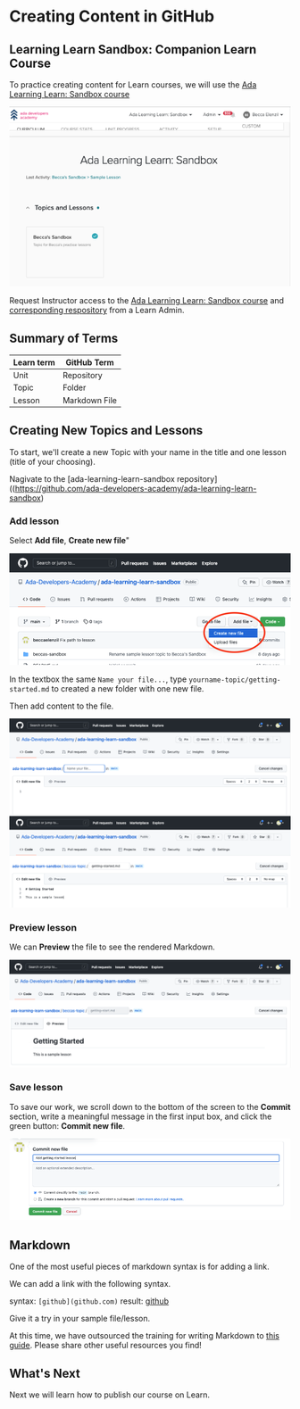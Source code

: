 # Creating Content in GitHub

## Learning Learn Sandbox: Companion Learn Course

To practice creating content for Learn courses, we will use the [Ada Learning Learn: Sandbox course](https://learn-2.galvanize.com/cohorts/3188)

![Ada Learning Learn: Sandbox](../assets/creating-content-sandbox.png)

Request Instructor access to the [Ada Learning Learn: Sandbox course](https://learn-2.galvanize.com/cohorts/3188) and [corresponding respository](https://github.com/ada-developers-academy/ada-learning-learn-sandbox) from a Learn Admin.

## Summary of Terms

| Learn term      | GitHub Term |
| ----------- | ----------- |
| Unit     | Repository       |
| Topic   | Folder        |
| Lesson   | Markdown File      |

## Creating New Topics and Lessons

To start, we'll create a new Topic with your name in the title and one lesson (title of your choosing).

Nagivate to the [ada-learning-learn-sandbox repository]((https://github.com/ada-developers-academy/ada-learning-learn-sandbox)

### Add lesson

Select **Add file**, **Create new file**"

![Add file](../assets/creating-content-add-file.png)

In the textbox the same `Name your file...`, type `yourname-topic/getting-started.md` to created a new folder with one new file.

Then add content to the file.

![Add new file](../assets/creating-content-new-file.png)
![Add new file](../assets/creating-content-new-topic.png)

### Preview lesson

We can **Preview** the file to see the rendered Markdown.

![Markdown preview](../assets/creating-content-preview.png)

### Save lesson

To save our work, we scroll down to the bottom of the screen to the **Commit** section, write a meaningful message in the first input box, and click the green button: **Commit new file**.

![Commit new file](../assets/commit-new-file.png)


## Markdown

One of the most useful pieces of markdown syntax is for adding a link.

We can add a link with the following syntax. 

syntax: `[github](github.com)`
result: [github](http://github.com)

Give it a try in your sample file/lesson.

At this time, we have outsourced the training for writing Markdown to [this guide](https://www.markdownguide.org/). Please share other useful resources you find!

## What's Next

Next we will learn how to publish our course on Learn.